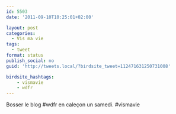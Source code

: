```yaml
---
id: 5503
date: '2011-09-10T10:25:01+02:00'

layout: post
categories:
  - Vis ma vie
tags:
  - tweet
format: status
publish_social: no
guid: 'http://tweets.local/?birdsite_tweet=112471631250731008'

birdsite_hashtags:
    - vismavie
    - wdfr
---
```


Bosser le blog #wdfr en caleçon un samedi. #vismavie